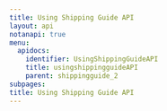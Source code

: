 ```yaml
---
title: Using Shipping Guide API
layout: api
notanapi: true
menu:
  apidocs:
    identifier: UsingShippingGuideAPI
    title: usingshippingguideAPI
    parent: shippingguide_2
subpages:
title: Using Shipping Guide API
---
```

